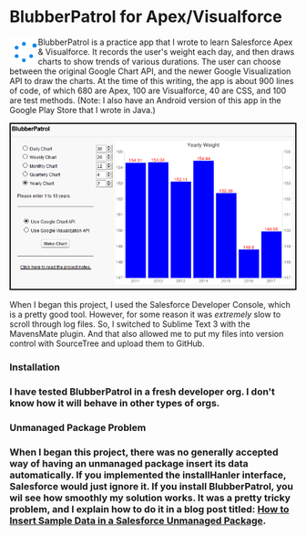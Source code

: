 # BlubberPatrol for Apex/Visualforce
<p>
<img height="50" width="50" align="left" src="https://github.com/MattTriv/blubberpatrol-apex/blob/master/src/staticresources/BPWaitGIF.resource">
BlubberPatrol is a practice app that I wrote to learn Salesforce Apex &amp; Visualforce. It records the user's weight each day, and then draws charts to show trends of various durations. The user can choose between the original Google Chart API, and the newer Google Visualization API to draw the charts. At the time of this writing, the app is about 900 lines of code, of which 680 are Apex, 100 are Visualforce, 40 are CSS, and 100 are test methods. (Note: I also have an Android version of this app in the Google Play Store that I wrote in Java.)
</p>

<p align="center">
<img src="https://github.com/MattTriv/blubberpatrol-apex/blob/master/src/staticresources/Screenshot.png">
</p>

<p>
When I began this project, I used the Salesforce Developer Console, which is a pretty good tool. However, for some reason it was <i>extremely</i> slow to scroll through log files. So, I switched to Sublime Text 3 with the MavensMate plugin. And that also allowed me to put my files into version control with SourceTree and upload them to GitHub.
</p>

<h3>Installation<h3>
I have tested BlubberPatrol in a fresh developer org. I don't know how it will behave in other types of orgs.

<h3>Unmanaged Package Problem<h3>
When I began this project, there was no generally accepted way of having an unmanaged package insert its data automatically. If you implemented the installHanler interface, Salesforce would just ignore it. If you install BlubberPatrol, you wil see how smoothly my solution works. It was a pretty tricky problem, and I explain how to do it in a blog post titled: <a href="http://www.trivisonno.com/programming/sfdc-unmanaged-package">How to Insert Sample Data in a Salesforce Unmanaged Package</a>.